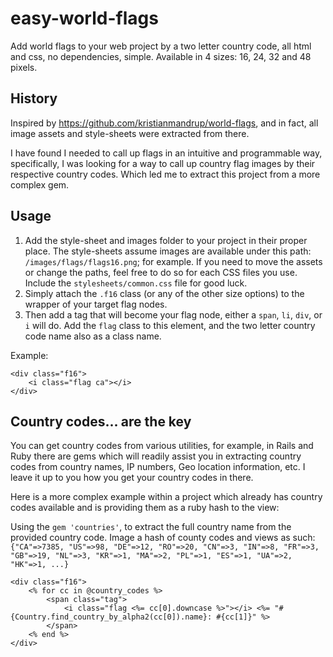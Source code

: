 easy-world-flags
================

Add world flags to your web project by a two letter country code, all html and css, no dependencies, simple.
Available in 4 sizes: 16, 24, 32 and 48 pixels.

## History

Inspired by https://github.com/kristianmandrup/world-flags, and in fact, all image assets and style-sheets were extracted from there.

I have found I needed to call up flags in an intuitive and programmable way, specifically, I was looking for a way to call up country flag images by their respective country codes. Which led me to extract this project from a more complex gem.

## Usage


1. Add the style-sheet and images folder to your project in their proper place. The style-sheets assume images are available under this path: `/images/flags/flags16.png`; for example. If you need to move the assets or change the paths, feel free to do so for each CSS files you use. Include the `stylesheets/common.css` file for good luck.
2. Simply attach the `.f16` class (or any of the other size options) to the wrapper of your target flag nodes.
3. Then add a tag that will become your flag node, either a `span`, `li`, `div`, or `i` will do. Add the `flag` class to this element, and the two letter country code name also as a class name.

Example:

```
<div class="f16">
	<i class="flag ca"></i>
</div>
```
## Country codes... are the key

You can get country codes from various utilities, for example, in Rails and Ruby there are gems which will readily assist you in extracting country codes from country names, IP numbers, Geo location information, etc. I leave it up to you how you get your country codes in there.

Here is a more complex example within a project which already has country codes available and is providing them as a ruby hash to the view:

Using the `gem 'countries'`, to extract the full country name from the provided country code. Image a hash of county codes and views as such: `{"CA"=>7385, "US"=>98, "DE"=>12, "RO"=>20, "CN"=>3, "IN"=>8, "FR"=>3, "GB"=>19, "NL"=>3, "KR"=>1, "MA"=>2, "PL"=>1, "ES"=>1, "UA"=>2, "HK"=>1, ...}`

```
<div class="f16">
	<% for cc in @country_codes %>
		<span class="tag">
			<i class="flag <%= cc[0].downcase %>"></i> <%= "#{Country.find_country_by_alpha2(cc[0]).name}: #{cc[1]}" %>
		</span>
	<% end %>
</div>
```
